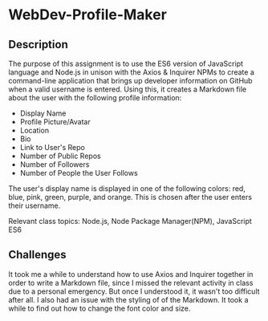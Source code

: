 # WebDev-Profile-Maker

## Description
The purpose of this assignment is to use the ES6 version of JavaScript language and Node.js in unison with the Axios & Inquirer NPMs to create a command-line application that brings up developer information on GitHub when a valid username is entered. Using this, it creates a Markdown file about the user with the following profile information:
- Display Name
- Profile Picture/Avatar
- Location
- Bio
- Link to User's Repo
- Number of Public Repos
- Number of Followers
- Number of People the User Follows
  
The user's display name is displayed in one of the following colors: red, blue, pink, green, purple, and orange. This is chosen after the user enters their username.

Relevant class topics: Node.js, Node Package Manager(NPM), JavaScript ES6

## Challenges
It took me a while to understand how to use Axios and Inquirer together in order to write a Markdown file, since I missed the relevant activity in class due to a personal emergency. But once I understood it, it wasn't too difficult after all. I also had an issue with the styling of of the Markdown. It took a while to find out how to change the font color and size. 